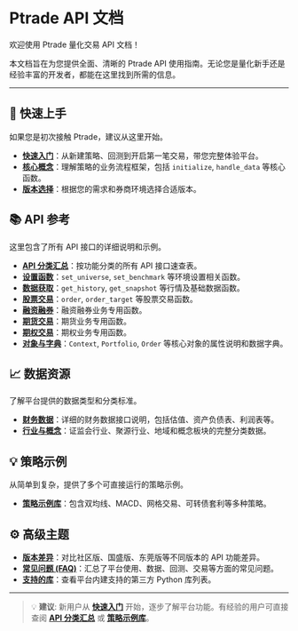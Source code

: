 # Ptrade API 文档

欢迎使用 Ptrade 量化交易 API 文档！

本文档旨在为您提供全面、清晰的 Ptrade API 使用指南。无论您是量化新手还是经验丰富的开发者，都能在这里找到所需的信息。

---

## 🚀 快速上手

如果您是初次接触 Ptrade，建议从这里开始。

-   **[快速入门](getting-started/quick-start.md)**：从新建策略、回测到开启第一笔交易，带您完整体验平台。
-   **[核心概念](getting-started/usage.md)**：理解策略的业务流程框架，包括 `initialize`, `handle_data` 等核心函数。
-   **[版本选择](getting-started/version-selection.md)**：根据您的需求和券商环境选择合适版本。

## 📚 API 参考

这里包含了所有 API 接口的详细说明和示例。

-   **[API 分类汇总](api-classification.md)**：按功能分类的所有 API 接口速查表。
-   **[设置函数](api-reference/settings.md)**：`set_universe`, `set_benchmark` 等环境设置相关函数。
-   **[数据获取](api-reference/market-data.md)**：`get_history`, `get_snapshot` 等行情及基础数据函数。
-   **[股票交易](api-reference/stock-trading.md)**：`order`, `order_target` 等股票交易函数。
-   **[融资融券](api-reference/margin-trading.md)**：融资融券业务专用函数。
-   **[期货交易](api-reference/futures.md)**：期货业务专用函数。
-   **[期权交易](api-reference/options.md)**：期权业务专用函数。
-   **[对象与字典](api-reference/objects.md)**：`Context`, `Portfolio`, `Order` 等核心对象的属性说明和数据字典。

## 📈 数据资源

了解平台提供的数据类型和分类标准。

-   **[财务数据](api-reference/financial-data.md)**：详细的财务数据接口说明，包括估值、资产负债表、利润表等。
-   **[行业与概念](industry-concept-data.md)**：证监会行业、聚源行业、地域和概念板块的完整分类数据。

## 💡 策略示例

从简单到复杂，提供了多个可直接运行的策略示例。

-   **[策略示例库](examples.md)**：包含双均线、MACD、网格交易、可转债套利等多种策略。

## ⚙️ 高级主题

-   **[版本差异](version-differences.md)**：对比社区版、国盛版、东莞版等不同版本的 API 功能差异。
-   **[常见问题 (FAQ)](advanced/faq.md)**：汇总了平台使用、数据、回测、交易等方面的常见问题。
-   **[支持的库](advanced/supported-libraries.md)**：查看平台内建支持的第三方 Python 库列表。

---

> 💡 **建议**: 新用户从 **[快速入门](getting-started/quick-start.md)** 开始，逐步了解平台功能。有经验的用户可直接查阅 **[API 分类汇总](api-classification.md)** 或 **[策略示例库](examples.md)**。
